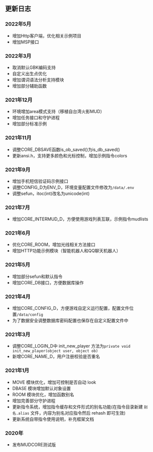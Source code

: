 <!--
 * @Author: 雪风@mud.ren
 * @Date: 2022-03-29 15:56:47
 * @LastEditTime: 2022-05-15 14:40:48
 * @LastEditors: 雪风
 * @Description:
 *  https://bbs.mud.ren
-->
## 更新日志

### 2022年5月

* 增加Http客户端，优化相关示例项目
* 增加MSP接口

### 2022年3月

* 取消默认GBK编码支持
* 自定义出生点优化
* 增加谓词语法分析支持模块
* 增加部分辅助函数

### 2021年12月

* 环境增加area模式支持（移植自台湾火影MUD）
* 增加任务接口和守护进程
* 增加部分标准示例

### 2021年11月

* 调整CORE_DBSAVE函数is_ob_saved()为is_db_saved()
* 更新ansi.h，支持更多颜色和光标控制，增加示例指令colors

### 2021年9月

* 增加手机短信验证码示例接口
* 调整CONFIG_D为ENV_D，环境变量配置文件修改为`/data/.env`
* 调整sefun，itoc(int)改名为unicode(int)

### 2021年7月

* 增加CORE_INTERMUD_D，方便使用游戏列表互联，示例指令mudlists

### 2021年6月

* 优化CORE_ROOM，增加光线相关方法接口
* 增加HTTP功能示例模块（智能机器人和QQ聊天机器人）

### 2021年5月

* 增加部分sefun和默认指令
* 增加CORE_DB接口，方便数据库操作

### 2021年4月

* 增加CORE_CONFIG_D，方便游戏自定义运行配置，配置文件位置`/data/config`
* 为了数据安全调整数据库密码配置也保存在自定义配置文件中

### 2021年3月

* 调整CORE_LOGIN_D中 init_new_player 方法为`private void init_new_player(object user, object ob)`
* 新增CORE_NAME_D，用户注册校验是否重名

### 2021年1月

* MOVE 模块优化，增加可控制是否自动 look
* DBASE 模块增加默认对象设置
* ROOM 模块优化，增加函数别名
* 增加完善部分守护进程
* 更新指令系统，增加指令缓存和文件形式的别名功能(在指令目录新建 `别名.alias` 文件，内容为别名对应指令然后 rehash 即可生效)
* 更新系统自带指令使用说明，补充框架文档

### 2020年

* 发布MUDCORE测试版
